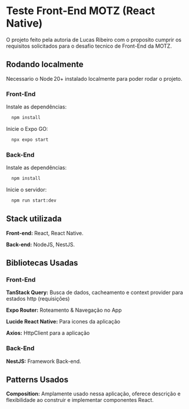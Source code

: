 # Teste Front-End MOTZ (React Native)

O projeto feito pela autoria de Lucas Ribeiro com o proposito cumprir os requisitos solicitados para o desafio tecnico de Front-End da MOTZ.

## Rodando localmente

Necessario o Node 20+ instalado localmente para poder rodar o projeto.

### Front-End

Instale as dependências:

```bash
  npm install
```

Inicie o Expo GO:

```bash
  npx expo start
```

### Back-End

Instale as dependências:

```bash
  npm install
```

Inicie o servidor:

```bash
  npm run start:dev
```

## Stack utilizada

**Front-end:** React, React Native.

**Back-end:** NodeJS, NestJS.

## Bibliotecas Usadas

### Front-End

**TanStack Query:** Busca de dados, cacheamento e context provider para estados http (requisições)

**Expo Router:** Roteamento & Navegação no App

**Lucide React Native:** Para icones da aplicação

**Axios:** HttpClient para a aplicação

### Back-End

**NestJS:** Framework Back-end.

## Patterns Usados

**Composition:** Amplamente usado nessa aplicação, oferece descrição e flexibilidade ao construir e implementar componentes React.
